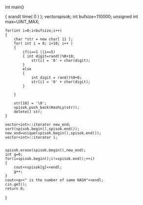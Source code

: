 int main()

{
    srand( time( 0 ) );
    vector<int>spisok;
    int bufsize=110000;
    unsigned int max=UINT_MAX;

    for(int i=0;i<bufsize;i++)
    {
        char *str = new char[ 11 ];
        for( int i = 0; i<10; i++ )
        {
            if(i==1 ||i==5)
            { int digit=rand()%8+18;
                str[i] = '0' + char(digit);
            }
            else
            {
                int digit = rand()%9+0;
                str[i] = '0' + char(digit);
            }

        }

        str[10] = '\0';
        spisok.push_back(HashLy(str));
        delete[] str;
    }

    vector<int>::iterator new_end;
    sort(spisok.begin(),spisok.end());
    new_end=unique(spisok.begin(),spisok.end());
    vector<int>::iterator i;


    spisok.erase(spisok.begin(),new_end);
    int g=0;
    for(i=spisok.begin();i!=spisok.end();++i)
    {
        cout<<spisok[g]<<endl;
        g++;
    }
    cout<<g<<" is the number of same HASH"<<endl;
    cin.get();
    return 0;
}

